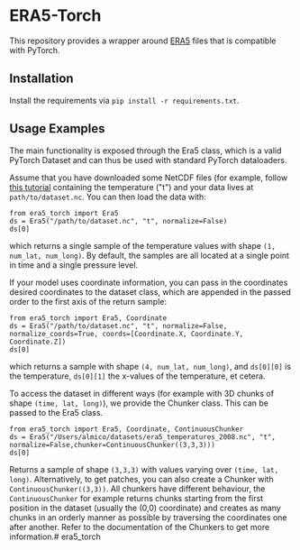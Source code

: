 # ERA5-Torch
This repository provides a wrapper around [ERA5](https://cds.climate.copernicus.eu/cdsapp#!/dataset/reanalysis-era5-single-levels?tab=overview) files that is compatible with PyTorch. 

## Installation
Install the requirements via `pip install -r requirements.txt`.

## Usage Examples
The main functionality is exposed through the Era5 class, which is a valid PyTorch Dataset and can thus be used with standard PyTorch dataloaders. 

Assume that you have downloaded some NetCDF files (for example, follow [this tutorial](https://github.com/joaohenry23/Download_ERA5_with_python) containing the temperature ("t") and your data lives at `path/to/dataset.nc`. You can then load the data with:

```
from era5_torch import Era5
ds = Era5("/path/to/dataset.nc", "t", normalize=False)
ds[0]
```

which returns a single sample of the temperature values with shape `(1, num_lat, num_long)`. By default, the samples are all located at a single point in time and a single pressure level. 

If your model uses coordinate information, you can pass in the coordinates desired coordinates to the dataset class, which are appended in the passed order to the first axis of the return sample:

```
from era5_torch import Era5, Coordinate
ds = Era5("/path/to/dataset.nc", "t", normalize=False, normalize_coords=True, coords=[Coordinate.X, Coordinate.Y, Coordinate.Z])
ds[0]
```

which returns a sample with shape `(4, num_lat, num_long)`, and `ds[0][0]` is the temperature, `ds[0][1]` the x-values of the temperature, et cetera.

To access the dataset in different ways (for example with 3D chunks of shape `(time, lat, long)`), we provide the Chunker class. This can be passed to the Era5 class.

```
from era5_torch import Era5, Coordinate, ContinuousChunker
ds = Era5("/Users/almico/datasets/era5_temperatures_2008.nc", "t", normalize=False,chunker=ContinuousChunker((3,3,3)))
ds[0]
```

Returns a sample of shape `(3,3,3)` with values varying over `(time, lat, long)`. Alternatively, to get patches, you can also create a Chunker with `ContinuousChunker((3,3))`. All chunkers have different behaviour, the `ContinuousChunker` for example returns chunks starting from the first position in the dataset (usually the (0,0) coordinate) and creates as many chunks in an orderly manner as possible by traversing the coordinates one after another. Refer to the documentation of the Chunkers to get more information.# era5_torch
